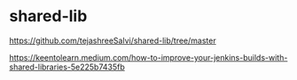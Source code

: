 # shared-lib


https://github.com/tejashreeSalvi/shared-lib/tree/master


https://keentolearn.medium.com/how-to-improve-your-jenkins-builds-with-shared-libraries-5e225b7435fb